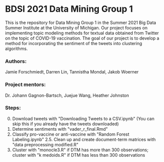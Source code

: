 # BDSI 2021 Data Mining Group 1
This is the repository for Data Mining Group 1 in the Summer 2021 Big Data Summer Institute at the University of Michigan. 
Our project focuses on implementing topic modeling methods for textual data obtained from Twitter on the topic of COVID-19 vaccination. 
The goal of our project is to develop a method for incorporating the sentiment of the tweets into clustering algorithms.

### Authors:
Jamie Forschmiedt, Darren Lin, Tannistha Mondal, Jakob Woerner

### Project mentors:
Dr. Johann Gagnon-Bartsch, Juejue Wang, Heather Johnston

### Steps:

0. Download tweets with "Downloading Tweets to a CSV.ipynb" (You can skip this if you already have the tweets downloaded)
1. Determine sentiments with "vader_r_final.Rmd"
2. Classify pro-vaccine or anti-vaccine with "Random Forest Labeling.ipynb"
2.5. Clean up and create document-term matrices with "data preprocessing modified.R"
4. Cluster with "monocle3.R" if DTM has more than 300 observations; cluster with "k medoids.R" if DTM has less than 300 observations
